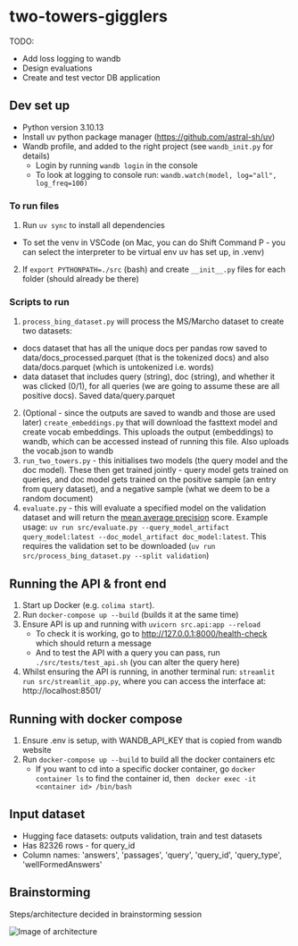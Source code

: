 # two-towers-gigglers
TODO: 
- Add loss logging to wandb
- Design evaluations
- Create and test vector DB application
## Dev set up
- Python version 3.10.13
- Install uv python package manager (https://github.com/astral-sh/uv)
- Wandb profile, and added to the right project (see `wandb_init.py` for details)
    - Login by running `wandb login` in the console
    - To look at logging to console run: `wandb.watch(model, log="all", log_freq=100)`

### To run files
1. Run `uv sync` to install all dependencies
- To set the venv in VSCode (on Mac, you can do Shift Command P - you can select the interpreter to be virtual env uv has set up, in .venv) 
2. If `export PYTHONPATH=./src` (bash) and create `__init__.py` files for each folder (should already be there)

### Scripts to run
1. `process_bing_dataset.py` will process the MS/Marcho dataset to create two datasets: 
- docs dataset that has all the unique docs per pandas row saved to data/docs_processed.parquet (that is the tokenized docs) and also data/docs.parquet (which is untokenized i.e. words)
- data dataset that includes query (string), doc (string), and whether it was clicked (0/1), for all queries (we are going to assume these are all positive docs). Saved data/query.parquet
2. (Optional - since the outputs are saved to wandb and those are used later) `create_embeddings.py` that will download the fasttext model and create vocab embeddings. This uploads the output (embeddings) to wandb, which can be accessed instead of running this file. Also uploads the vocab.json to wandb
3. `run_two_towers.py` - this initialises two models (the query model and the doc model). These then get trained jointly - query model gets trained on queries, and doc model gets trained on the positive sample (an entry from query dataset), and a negative sample (what we deem to be a random document)
4. `evaluate.py` - this will evaluate a specified model on the validation dataset and will return the [mean average precision](https://en.wikipedia.org/wiki/Evaluation_measures_(information_retrieval)#Mean_average_precision) score. Example usage: `uv run src/evaluate.py --query_model_artifact query_model:latest --doc_model_artifact doc_model:latest`. This requires the validation set to be downloaded (`uv run src/process_bing_dataset.py --split validation`)

## Running the API & front end
1. Start up Docker (e.g. `colima start`). 
2. Run `docker-compose up --build` (builds it at the same time)
3. Ensure API is up and running with `uvicorn src.api:app --reload`
    - To check it is working, go to http://127.0.0.1:8000/health-check which should return a message
    - And to test the API with a query you can pass, run `./src/tests/test_api.sh` (you can alter the query here)
4. Whilst ensuring the API is running, in another terminal run: `streamlit run src/streamlit_app.py`, where you can access the interface at: http://localhost:8501/

## Running with docker compose
1. Ensure .env is setup, with WANDB_API_KEY that is copied from wandb website
2. Run `docker-compose up --build` to build all the docker containers etc
    - If you want to cd into a specific docker container, go `docker container ls` to find the container id, then ` docker exec -it <container id> /bin/bash`

## Input dataset
- Hugging face datasets: outputs validation, train and test datasets
- Has 82326 rows - for query_id
- Column names: 'answers', 'passages', 'query', 'query_id', 'query_type', 'wellFormedAnswers'


## Brainstorming
Steps/architecture decided in brainstorming session

![Image of architecture](https://github.com/user-attachments/assets/9713a5dc-d4bc-445e-a6fb-79a0049e9265)